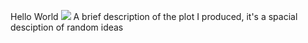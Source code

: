Hello World
![](my_plot.png)
A brief description of the plot I produced, it's a spacial desciption of random ideas

